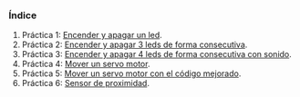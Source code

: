### Índice 

1. Práctica 1: [Encender y apagar un led](https://github.com/miguel-agq/Practicas-Arduino/tree/master/1).
2. Práctica 2: [Encender y apagar 3 leds de forma consecutiva](https://github.com/miguel-agq/Practicas-Arduino/tree/master/2).
3. Práctica 3: [Encender y apagar 4 leds de forma consecutiva con sonido](https://github.com/miguel-agq/Practicas-Arduino/tree/master/3).
4. Práctica 4: [Mover un servo motor](https://github.com/miguel-agq/Practicas-Arduino/tree/master/4).
5. Práctica 5: [Mover un servo motor con el código mejorado](https://github.com/miguel-agq/Practicas-Arduino/tree/master/5).
6. Práctica 6: [Sensor de proximidad](https://github.com/miguel-agq/Practicas-Arduino/tree/master/6).
